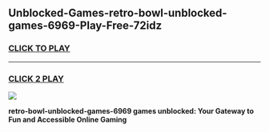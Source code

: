 
## Unblocked-Games-retro-bowl-unblocked-games-6969-Play-Free-72idz
<h3>
<a href="https://premium76.site?title=retro-bowl-unblocked-games-6969&ref=18A">CLICK TO PLAY</a></h3>
<hr>

<h3>
<a href="https://premium76.site?title=retro-bowl-unblocked-games-6969&ref=18A">CLICK 2 PLAY</a>
  
</h3>

<a href="https://premium76.site?title=retro-bowl-unblocked-games-6969&ref=18A"><img src="https://clearcache.store/games.png"></a>


**retro-bowl-unblocked-games-6969 games unblocked: Your Gateway to Fun and Accessible Online Gaming**

